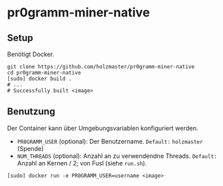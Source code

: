 # pr0gramm-miner-native

## Setup
Benötigt Docker.

```Shell
git clone https://github.com/holzmaster/pr0gramm-miner-native
cd pr0gramm-miner-native
[sudo] docker build .
# ...
# Successfully built <image>
```

## Benutzung
Der Container kann über Umgebungsvariablen konfiguriert werden.
- `PR0GRAMM_USER` (optional): Der Benutzername. `Default:` `holzmaster` (Spende)
- `NUM_THREADS` (optional): Anzahl an zu verwendendne Threads. `Default:` Anzahl an Kernen / 2; von Fusl (siehe `run.sh`).
```Shell
[sudo] docker run -e PR0GRAMM_USER=username <image>
```
